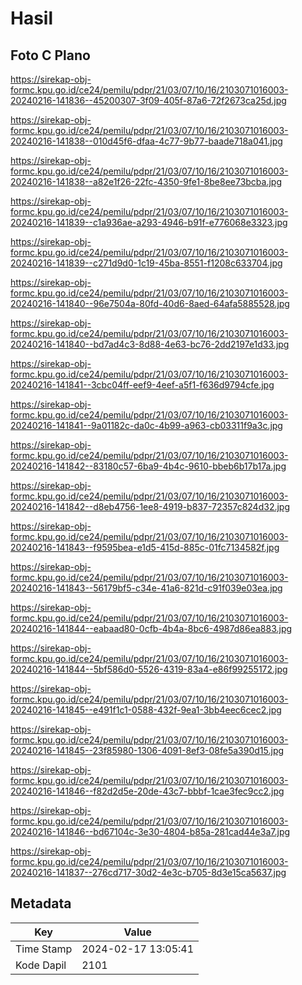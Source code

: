 # Hasil

## Foto C Plano

https://sirekap-obj-formc.kpu.go.id/ce24/pemilu/pdpr/21/03/07/10/16/2103071016003-20240216-141836--45200307-3f09-405f-87a6-72f2673ca25d.jpg

https://sirekap-obj-formc.kpu.go.id/ce24/pemilu/pdpr/21/03/07/10/16/2103071016003-20240216-141838--010d45f6-dfaa-4c77-9b77-baade718a041.jpg

https://sirekap-obj-formc.kpu.go.id/ce24/pemilu/pdpr/21/03/07/10/16/2103071016003-20240216-141838--a82e1f26-22fc-4350-9fe1-8be8ee73bcba.jpg

https://sirekap-obj-formc.kpu.go.id/ce24/pemilu/pdpr/21/03/07/10/16/2103071016003-20240216-141839--c1a936ae-a293-4946-b91f-e776068e3323.jpg

https://sirekap-obj-formc.kpu.go.id/ce24/pemilu/pdpr/21/03/07/10/16/2103071016003-20240216-141839--c271d9d0-1c19-45ba-8551-f1208c633704.jpg

https://sirekap-obj-formc.kpu.go.id/ce24/pemilu/pdpr/21/03/07/10/16/2103071016003-20240216-141840--96e7504a-80fd-40d6-8aed-64afa5885528.jpg

https://sirekap-obj-formc.kpu.go.id/ce24/pemilu/pdpr/21/03/07/10/16/2103071016003-20240216-141840--bd7ad4c3-8d88-4e63-bc76-2dd2197e1d33.jpg

https://sirekap-obj-formc.kpu.go.id/ce24/pemilu/pdpr/21/03/07/10/16/2103071016003-20240216-141841--3cbc04ff-eef9-4eef-a5f1-f636d9794cfe.jpg

https://sirekap-obj-formc.kpu.go.id/ce24/pemilu/pdpr/21/03/07/10/16/2103071016003-20240216-141841--9a01182c-da0c-4b99-a963-cb03311f9a3c.jpg

https://sirekap-obj-formc.kpu.go.id/ce24/pemilu/pdpr/21/03/07/10/16/2103071016003-20240216-141842--83180c57-6ba9-4b4c-9610-bbeb6b17b17a.jpg

https://sirekap-obj-formc.kpu.go.id/ce24/pemilu/pdpr/21/03/07/10/16/2103071016003-20240216-141842--d8eb4756-1ee8-4919-b837-72357c824d32.jpg

https://sirekap-obj-formc.kpu.go.id/ce24/pemilu/pdpr/21/03/07/10/16/2103071016003-20240216-141843--f9595bea-e1d5-415d-885c-01fc7134582f.jpg

https://sirekap-obj-formc.kpu.go.id/ce24/pemilu/pdpr/21/03/07/10/16/2103071016003-20240216-141843--56179bf5-c34e-41a6-821d-c91f039e03ea.jpg

https://sirekap-obj-formc.kpu.go.id/ce24/pemilu/pdpr/21/03/07/10/16/2103071016003-20240216-141844--eabaad80-0cfb-4b4a-8bc6-4987d86ea883.jpg

https://sirekap-obj-formc.kpu.go.id/ce24/pemilu/pdpr/21/03/07/10/16/2103071016003-20240216-141844--5bf586d0-5526-4319-83a4-e86f99255172.jpg

https://sirekap-obj-formc.kpu.go.id/ce24/pemilu/pdpr/21/03/07/10/16/2103071016003-20240216-141845--e491f1c1-0588-432f-9ea1-3bb4eec6cec2.jpg

https://sirekap-obj-formc.kpu.go.id/ce24/pemilu/pdpr/21/03/07/10/16/2103071016003-20240216-141845--23f85980-1306-4091-8ef3-08fe5a390d15.jpg

https://sirekap-obj-formc.kpu.go.id/ce24/pemilu/pdpr/21/03/07/10/16/2103071016003-20240216-141846--f82d2d5e-20de-43c7-bbbf-1cae3fec9cc2.jpg

https://sirekap-obj-formc.kpu.go.id/ce24/pemilu/pdpr/21/03/07/10/16/2103071016003-20240216-141846--bd67104c-3e30-4804-b85a-281cad44e3a7.jpg

https://sirekap-obj-formc.kpu.go.id/ce24/pemilu/pdpr/21/03/07/10/16/2103071016003-20240216-141837--276cd717-30d2-4e3c-b705-8d3e15ca5637.jpg


## Metadata

| Key        | Value               |
| ---------- | ------------------- |
| Time Stamp | 2024-02-17 13:05:41 |
| Kode Dapil | 2101                |



